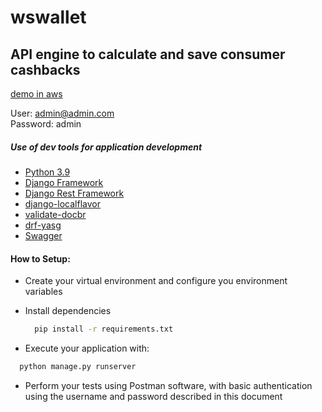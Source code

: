 # wswallet

## API engine to calculate and save consumer cashbacks

[demo in aws](https://aws.com/)

User: admin@admin.com \
Password: admin

##### Use of dev tools for application development

* [Python 3.9](https://docs.python.org/3.9/)
* [Django Framework](https://docs.djangoproject.com/en/3.2/)
* [Django Rest Framework](https://www.django-rest-framework.org/topics/documenting-your-api/)
* [django-localflavor](https://django-localflavor.readthedocs.io/en/latest/)
* [validate-docbr](https://pypi.org/project/validate-docbr/)
* [drf-yasg](https://drf-yasg.readthedocs.io/en/stable/readme.html)
* [Swagger](https://swagger.io/)

#### How to Setup:

- Create your virtual environment and configure you environment variables

- Install dependencies
  ```` bash
    pip install -r requirements.txt
  ````

- Execute your application with:

 ```` bash
   python manage.py runserver
 ````

- Perform your tests using Postman software, with basic authentication using the username and password described in this
  document
  
